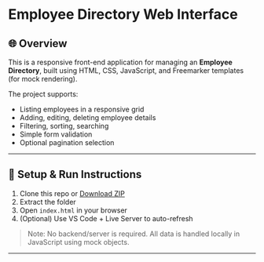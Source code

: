 # Employee Directory Web Interface

## 🌐 Overview

This is a responsive front-end application for managing an **Employee Directory**, built using HTML, CSS, JavaScript, and Freemarker templates (for mock rendering).

The project supports:
- Listing employees in a responsive grid
- Adding, editing, deleting employee details
- Filtering, sorting, searching
- Simple form validation
- Optional pagination selection

---

## 🚀 Setup & Run Instructions

1. Clone this repo or [Download ZIP](https://github.com/your-username/employee-directory)
2. Extract the folder
3. Open `index.html` in your browser
4. (Optional) Use VS Code + Live Server to auto-refresh

> Note: No backend/server is required. All data is handled locally in JavaScript using mock objects.

---



